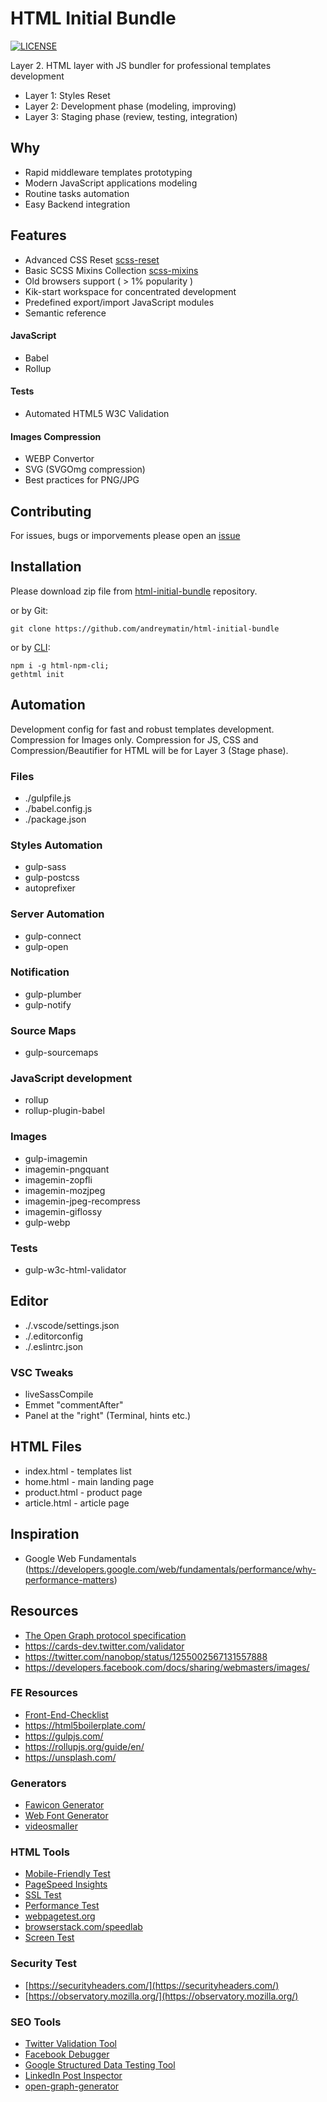 # HTML Initial Bundle

[![LICENSE](https://img.shields.io/badge/license-MIT-lightgrey.svg)](https://github.com/andreymatin/html-initial-bundle/blob/master/LICENSE)

Layer 2. HTML layer with JS bundler for professional templates development

- Layer 1: Styles Reset
- Layer 2: Development phase (modeling, improving)
- Layer 3: Staging phase (review, testing, integration)

## Why

- Rapid middleware templates prototyping
- Modern JavaScript applications modeling
- Routine tasks automation
- Easy Backend integration

## Features

- Advanced CSS Reset [scss-reset](https://github.com/andreymatin/scss-reset)
- Basic SCSS Mixins Collection [scss-mixins](https://github.com/andreymatin/scss-mixins)
- Old browsers support ( > 1% popularity )
- Kik-start workspace for concentrated development
- Predefined export/import JavaScript modules
- Semantic reference

#### JavaScript

- Babel
- Rollup

#### Tests

- Automated HTML5 W3C Validation

#### Images Compression

- WEBP Convertor
- SVG (SVGOmg compression)
- Best practices for PNG/JPG


## Contributing

For issues, bugs or imporvements please open an [issue](https://github.com/andreymatin/html-initial-bundle/issues/new)


## Installation

Please download zip file from [html-initial-bundle](https://github.com/andreymatin/html-initial-bundle) repository.

or by Git:

```
git clone https://github.com/andreymatin/html-initial-bundle
```

or by [CLI](https://github.com/andreymatin/html-npm-cli):

```
npm i -g html-npm-cli;
gethtml init
```

## Automation

Development config for fast and robust templates development. Compression for Images only.
Compression for JS, CSS and Compression/Beautifier for HTML will be for Layer 3 (Stage phase).

### Files

- ./gulpfile.js
- ./babel.config.js
- ./package.json

### Styles Automation

- gulp-sass
- gulp-postcss
- autoprefixer

### Server Automation

- gulp-connect
- gulp-open

### Notification

- gulp-plumber
- gulp-notify

### Source Maps

- gulp-sourcemaps

### JavaScript development

- rollup
- rollup-plugin-babel

### Images

- gulp-imagemin
- imagemin-pngquant
- imagemin-zopfli
- imagemin-mozjpeg
- imagemin-jpeg-recompress
- imagemin-giflossy
- gulp-webp

### Tests

- gulp-w3c-html-validator

## Editor

- ./.vscode/settings.json
- ./.editorconfig
- ./.eslintrc.json

### VSC Tweaks

- liveSassCompile
- Emmet "commentAfter"
- Panel at the "right" (Terminal, hints etc.)

## HTML Files

- index.html - templates list
- home.html - main landing page
- product.html - product page
- article.html - article page

## Inspiration

- Google Web Fundamentals (https://developers.google.com/web/fundamentals/performance/why-performance-matters)

## Resources

- [The Open Graph protocol specification](https://ogp.me/)
- https://cards-dev.twitter.com/validator
- https://twitter.com/nanobop/status/1255002567131557888
- https://developers.facebook.com/docs/sharing/webmasters/images/

### FE Resources

- [Front-End-Checklist](https://github.com/thedaviddias/Front-End-Checklist)
- https://html5boilerplate.com/
- https://gulpjs.com/
- https://rollupjs.org/guide/en/
- https://unsplash.com/

### Generators

- [Fawicon Generator](https://realfavicongenerator.net/)
- [Web Font Generator](https://transfonter.org/)
- [videosmaller](https://www.videosmaller.com/)

### HTML Tools

- [Mobile-Friendly Test](https://search.google.com/test/mobile-friendly)
- [PageSpeed Insights](https://developers.google.com/speed/pagespeed/insights/)
- [SSL Test](https://www.ssllabs.com/ssltest)
- [Performance Test](https://web.dev/measure/)
- [webpagetest.org](https://www.webpagetest.org/)
- [browserstack.com/speedlab](https://www.browserstack.com/speedlab)
- [Screen Test](https://screenfly.org/)

### Security Test

- [https://securityheaders.com/](https://securityheaders.com/)
- [https://observatory.mozilla.org/](https://observatory.mozilla.org/)

### SEO Tools

- [Twitter Validation Tool](https://dev.twitter.com/docs/cards/validation/validator)
- [Facebook Debugger](https://developers.facebook.com/tools/debug)
- [Google Structured Data Testing Tool](http://www.google.com/webmasters/tools/richsnippets)
- [LinkedIn Post Inspector](https://www.linkedin.com/post-inspector/inspect/)
- [open-graph-generator](https://webcode.tools/open-graph-generator)


